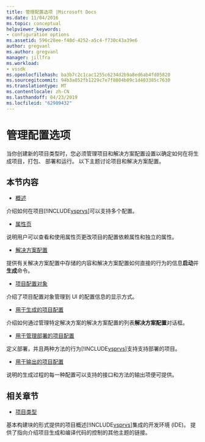 ```yaml
---
title: 管理配置选项 |Microsoft Docs
ms.date: 11/04/2016
ms.topic: conceptual
helpviewer_keywords:
- configuration options
ms.assetid: 596c28ee-f48d-4252-a5c4-f730c43a39e6
author: gregvanl
ms.author: gregvanl
manager: jillfra
ms.workload:
- vssdk
ms.openlocfilehash: ba3b7c2c1cac1255c6234d2b9a8ed6ab4fd05820
ms.sourcegitcommit: 94b3a052fb1229c7e7f8804b09c1d403385c7630
ms.translationtype: MT
ms.contentlocale: zh-CN
ms.lasthandoff: 04/23/2019
ms.locfileid: "62909432"
---
```

# <a name="managing-configuration-options"></a>管理配置选项
当你创建新的项目类型时，您必须管理项目和解决方案配置设置以确定如何在将生成项目，打包、 部署和运行。 以下主题讨论项目和解决方案配置。

## <a name="in-this-section"></a>本节内容
- [概述](../../extensibility/internals/configuration-options-overview.md)

 介绍如何在项目[!INCLUDE[vsprvs](../../code-quality/includes/vsprvs_md.md)]可以支持多个配置。

- [属性页](../../extensibility/internals/property-pages.md)

 说明用户可以查看和使用属性页更改项目的配置依赖属性和独立的属性。

- [解决方案配置](../../extensibility/internals/solution-configuration.md)

 提供有关解决方案配置中存储的内容和解决方案配置如何直接的行为的信息**启动**并**生成**命令。

- [项目配置对象](../../extensibility/internals/project-configuration-object.md)

 介绍了项目配置对象管理到 UI 的配置信息的显示方式。

- [用于生成的项目配置](../../extensibility/internals/project-configuration-for-building.md)

 介绍如何通过管理特定解决方案的解决方案配置的列表**解决方案配置**对话框。

- [用于管理部署的项目配置](../../extensibility/internals/project-configuration-for-managing-deployment.md)

 定义部署，并且两种方法的行为[!INCLUDE[vsprvs](../../code-quality/includes/vsprvs_md.md)]支持支持部署的项目。

- [用于输出的项目配置](../../extensibility/internals/project-configuration-for-output.md)

 说明的生成过程的每一种配置可以支持的接口和方法的输出项便可提供。

## <a name="related-sections"></a>相关章节
- [项目类型](../../extensibility/internals/project-types.md)

 基本构建块的形式提供的项目概述[!INCLUDE[vsprvs](../../code-quality/includes/vsprvs_md.md)]集成的开发环境 (IDE)。 提供了指向介绍项目生成和编译代码的控制的其他主题的链接。